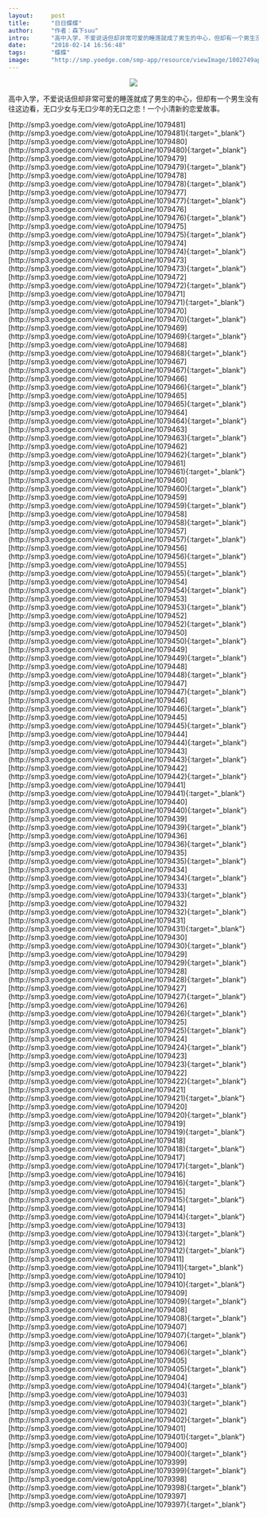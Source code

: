 ```yaml
---
layout:     post
title:      "日日蝶蝶"
author:     "作者：森下suu"
intro:      "高中入学，不爱说话但却非常可爱的睡莲就成了男生的中心，但却有一个男生没有往这边看，无口少女与无口少年的无口之恋！一个小清新的恋爱故事。"
date:       "2018-02-14 16:56:48"
tags:       "蝶蝶"
image:      "http://smp.yoedge.com/smp-app/resource/viewImage/1002749appline.png"
---
```

<div style="text-align: center">
<p><img src="http://smp.yoedge.com/smp-app/resource/viewImage/1002749appline.png"/></p>
</div>
<p class="post-meta">
<span>高中入学，不爱说话但却非常可爱的睡莲就成了男生的中心，但却有一个男生没有往这边看，无口少女与无口少年的无口之恋！一个小清新的恋爱故事。</span>
</p>
[http://smp3.yoedge.com/view/gotoAppLine/1079481](http://smp3.yoedge.com/view/gotoAppLine/1079481){:target="_blank"}
[http://smp3.yoedge.com/view/gotoAppLine/1079480](http://smp3.yoedge.com/view/gotoAppLine/1079480){:target="_blank"}
[http://smp3.yoedge.com/view/gotoAppLine/1079479](http://smp3.yoedge.com/view/gotoAppLine/1079479){:target="_blank"}
[http://smp3.yoedge.com/view/gotoAppLine/1079478](http://smp3.yoedge.com/view/gotoAppLine/1079478){:target="_blank"}
[http://smp3.yoedge.com/view/gotoAppLine/1079477](http://smp3.yoedge.com/view/gotoAppLine/1079477){:target="_blank"}
[http://smp3.yoedge.com/view/gotoAppLine/1079476](http://smp3.yoedge.com/view/gotoAppLine/1079476){:target="_blank"}
[http://smp3.yoedge.com/view/gotoAppLine/1079475](http://smp3.yoedge.com/view/gotoAppLine/1079475){:target="_blank"}
[http://smp3.yoedge.com/view/gotoAppLine/1079474](http://smp3.yoedge.com/view/gotoAppLine/1079474){:target="_blank"}
[http://smp3.yoedge.com/view/gotoAppLine/1079473](http://smp3.yoedge.com/view/gotoAppLine/1079473){:target="_blank"}
[http://smp3.yoedge.com/view/gotoAppLine/1079472](http://smp3.yoedge.com/view/gotoAppLine/1079472){:target="_blank"}
[http://smp3.yoedge.com/view/gotoAppLine/1079471](http://smp3.yoedge.com/view/gotoAppLine/1079471){:target="_blank"}
[http://smp3.yoedge.com/view/gotoAppLine/1079470](http://smp3.yoedge.com/view/gotoAppLine/1079470){:target="_blank"}
[http://smp3.yoedge.com/view/gotoAppLine/1079469](http://smp3.yoedge.com/view/gotoAppLine/1079469){:target="_blank"}
[http://smp3.yoedge.com/view/gotoAppLine/1079468](http://smp3.yoedge.com/view/gotoAppLine/1079468){:target="_blank"}
[http://smp3.yoedge.com/view/gotoAppLine/1079467](http://smp3.yoedge.com/view/gotoAppLine/1079467){:target="_blank"}
[http://smp3.yoedge.com/view/gotoAppLine/1079466](http://smp3.yoedge.com/view/gotoAppLine/1079466){:target="_blank"}
[http://smp3.yoedge.com/view/gotoAppLine/1079465](http://smp3.yoedge.com/view/gotoAppLine/1079465){:target="_blank"}
[http://smp3.yoedge.com/view/gotoAppLine/1079464](http://smp3.yoedge.com/view/gotoAppLine/1079464){:target="_blank"}
[http://smp3.yoedge.com/view/gotoAppLine/1079463](http://smp3.yoedge.com/view/gotoAppLine/1079463){:target="_blank"}
[http://smp3.yoedge.com/view/gotoAppLine/1079462](http://smp3.yoedge.com/view/gotoAppLine/1079462){:target="_blank"}
[http://smp3.yoedge.com/view/gotoAppLine/1079461](http://smp3.yoedge.com/view/gotoAppLine/1079461){:target="_blank"}
[http://smp3.yoedge.com/view/gotoAppLine/1079460](http://smp3.yoedge.com/view/gotoAppLine/1079460){:target="_blank"}
[http://smp3.yoedge.com/view/gotoAppLine/1079459](http://smp3.yoedge.com/view/gotoAppLine/1079459){:target="_blank"}
[http://smp3.yoedge.com/view/gotoAppLine/1079458](http://smp3.yoedge.com/view/gotoAppLine/1079458){:target="_blank"}
[http://smp3.yoedge.com/view/gotoAppLine/1079457](http://smp3.yoedge.com/view/gotoAppLine/1079457){:target="_blank"}
[http://smp3.yoedge.com/view/gotoAppLine/1079456](http://smp3.yoedge.com/view/gotoAppLine/1079456){:target="_blank"}
[http://smp3.yoedge.com/view/gotoAppLine/1079455](http://smp3.yoedge.com/view/gotoAppLine/1079455){:target="_blank"}
[http://smp3.yoedge.com/view/gotoAppLine/1079454](http://smp3.yoedge.com/view/gotoAppLine/1079454){:target="_blank"}
[http://smp3.yoedge.com/view/gotoAppLine/1079453](http://smp3.yoedge.com/view/gotoAppLine/1079453){:target="_blank"}
[http://smp3.yoedge.com/view/gotoAppLine/1079452](http://smp3.yoedge.com/view/gotoAppLine/1079452){:target="_blank"}
[http://smp3.yoedge.com/view/gotoAppLine/1079450](http://smp3.yoedge.com/view/gotoAppLine/1079450){:target="_blank"}
[http://smp3.yoedge.com/view/gotoAppLine/1079449](http://smp3.yoedge.com/view/gotoAppLine/1079449){:target="_blank"}
[http://smp3.yoedge.com/view/gotoAppLine/1079448](http://smp3.yoedge.com/view/gotoAppLine/1079448){:target="_blank"}
[http://smp3.yoedge.com/view/gotoAppLine/1079447](http://smp3.yoedge.com/view/gotoAppLine/1079447){:target="_blank"}
[http://smp3.yoedge.com/view/gotoAppLine/1079446](http://smp3.yoedge.com/view/gotoAppLine/1079446){:target="_blank"}
[http://smp3.yoedge.com/view/gotoAppLine/1079445](http://smp3.yoedge.com/view/gotoAppLine/1079445){:target="_blank"}
[http://smp3.yoedge.com/view/gotoAppLine/1079444](http://smp3.yoedge.com/view/gotoAppLine/1079444){:target="_blank"}
[http://smp3.yoedge.com/view/gotoAppLine/1079443](http://smp3.yoedge.com/view/gotoAppLine/1079443){:target="_blank"}
[http://smp3.yoedge.com/view/gotoAppLine/1079442](http://smp3.yoedge.com/view/gotoAppLine/1079442){:target="_blank"}
[http://smp3.yoedge.com/view/gotoAppLine/1079441](http://smp3.yoedge.com/view/gotoAppLine/1079441){:target="_blank"}
[http://smp3.yoedge.com/view/gotoAppLine/1079440](http://smp3.yoedge.com/view/gotoAppLine/1079440){:target="_blank"}
[http://smp3.yoedge.com/view/gotoAppLine/1079439](http://smp3.yoedge.com/view/gotoAppLine/1079439){:target="_blank"}
[http://smp3.yoedge.com/view/gotoAppLine/1079436](http://smp3.yoedge.com/view/gotoAppLine/1079436){:target="_blank"}
[http://smp3.yoedge.com/view/gotoAppLine/1079435](http://smp3.yoedge.com/view/gotoAppLine/1079435){:target="_blank"}
[http://smp3.yoedge.com/view/gotoAppLine/1079434](http://smp3.yoedge.com/view/gotoAppLine/1079434){:target="_blank"}
[http://smp3.yoedge.com/view/gotoAppLine/1079433](http://smp3.yoedge.com/view/gotoAppLine/1079433){:target="_blank"}
[http://smp3.yoedge.com/view/gotoAppLine/1079432](http://smp3.yoedge.com/view/gotoAppLine/1079432){:target="_blank"}
[http://smp3.yoedge.com/view/gotoAppLine/1079431](http://smp3.yoedge.com/view/gotoAppLine/1079431){:target="_blank"}
[http://smp3.yoedge.com/view/gotoAppLine/1079430](http://smp3.yoedge.com/view/gotoAppLine/1079430){:target="_blank"}
[http://smp3.yoedge.com/view/gotoAppLine/1079429](http://smp3.yoedge.com/view/gotoAppLine/1079429){:target="_blank"}
[http://smp3.yoedge.com/view/gotoAppLine/1079428](http://smp3.yoedge.com/view/gotoAppLine/1079428){:target="_blank"}
[http://smp3.yoedge.com/view/gotoAppLine/1079427](http://smp3.yoedge.com/view/gotoAppLine/1079427){:target="_blank"}
[http://smp3.yoedge.com/view/gotoAppLine/1079426](http://smp3.yoedge.com/view/gotoAppLine/1079426){:target="_blank"}
[http://smp3.yoedge.com/view/gotoAppLine/1079425](http://smp3.yoedge.com/view/gotoAppLine/1079425){:target="_blank"}
[http://smp3.yoedge.com/view/gotoAppLine/1079424](http://smp3.yoedge.com/view/gotoAppLine/1079424){:target="_blank"}
[http://smp3.yoedge.com/view/gotoAppLine/1079423](http://smp3.yoedge.com/view/gotoAppLine/1079423){:target="_blank"}
[http://smp3.yoedge.com/view/gotoAppLine/1079422](http://smp3.yoedge.com/view/gotoAppLine/1079422){:target="_blank"}
[http://smp3.yoedge.com/view/gotoAppLine/1079421](http://smp3.yoedge.com/view/gotoAppLine/1079421){:target="_blank"}
[http://smp3.yoedge.com/view/gotoAppLine/1079420](http://smp3.yoedge.com/view/gotoAppLine/1079420){:target="_blank"}
[http://smp3.yoedge.com/view/gotoAppLine/1079419](http://smp3.yoedge.com/view/gotoAppLine/1079419){:target="_blank"}
[http://smp3.yoedge.com/view/gotoAppLine/1079418](http://smp3.yoedge.com/view/gotoAppLine/1079418){:target="_blank"}
[http://smp3.yoedge.com/view/gotoAppLine/1079417](http://smp3.yoedge.com/view/gotoAppLine/1079417){:target="_blank"}
[http://smp3.yoedge.com/view/gotoAppLine/1079416](http://smp3.yoedge.com/view/gotoAppLine/1079416){:target="_blank"}
[http://smp3.yoedge.com/view/gotoAppLine/1079415](http://smp3.yoedge.com/view/gotoAppLine/1079415){:target="_blank"}
[http://smp3.yoedge.com/view/gotoAppLine/1079414](http://smp3.yoedge.com/view/gotoAppLine/1079414){:target="_blank"}
[http://smp3.yoedge.com/view/gotoAppLine/1079413](http://smp3.yoedge.com/view/gotoAppLine/1079413){:target="_blank"}
[http://smp3.yoedge.com/view/gotoAppLine/1079412](http://smp3.yoedge.com/view/gotoAppLine/1079412){:target="_blank"}
[http://smp3.yoedge.com/view/gotoAppLine/1079411](http://smp3.yoedge.com/view/gotoAppLine/1079411){:target="_blank"}
[http://smp3.yoedge.com/view/gotoAppLine/1079410](http://smp3.yoedge.com/view/gotoAppLine/1079410){:target="_blank"}
[http://smp3.yoedge.com/view/gotoAppLine/1079409](http://smp3.yoedge.com/view/gotoAppLine/1079409){:target="_blank"}
[http://smp3.yoedge.com/view/gotoAppLine/1079408](http://smp3.yoedge.com/view/gotoAppLine/1079408){:target="_blank"}
[http://smp3.yoedge.com/view/gotoAppLine/1079407](http://smp3.yoedge.com/view/gotoAppLine/1079407){:target="_blank"}
[http://smp3.yoedge.com/view/gotoAppLine/1079406](http://smp3.yoedge.com/view/gotoAppLine/1079406){:target="_blank"}
[http://smp3.yoedge.com/view/gotoAppLine/1079405](http://smp3.yoedge.com/view/gotoAppLine/1079405){:target="_blank"}
[http://smp3.yoedge.com/view/gotoAppLine/1079404](http://smp3.yoedge.com/view/gotoAppLine/1079404){:target="_blank"}
[http://smp3.yoedge.com/view/gotoAppLine/1079403](http://smp3.yoedge.com/view/gotoAppLine/1079403){:target="_blank"}
[http://smp3.yoedge.com/view/gotoAppLine/1079402](http://smp3.yoedge.com/view/gotoAppLine/1079402){:target="_blank"}
[http://smp3.yoedge.com/view/gotoAppLine/1079401](http://smp3.yoedge.com/view/gotoAppLine/1079401){:target="_blank"}
[http://smp3.yoedge.com/view/gotoAppLine/1079400](http://smp3.yoedge.com/view/gotoAppLine/1079400){:target="_blank"}
[http://smp3.yoedge.com/view/gotoAppLine/1079399](http://smp3.yoedge.com/view/gotoAppLine/1079399){:target="_blank"}
[http://smp3.yoedge.com/view/gotoAppLine/1079398](http://smp3.yoedge.com/view/gotoAppLine/1079398){:target="_blank"}
[http://smp3.yoedge.com/view/gotoAppLine/1079397](http://smp3.yoedge.com/view/gotoAppLine/1079397){:target="_blank"}


